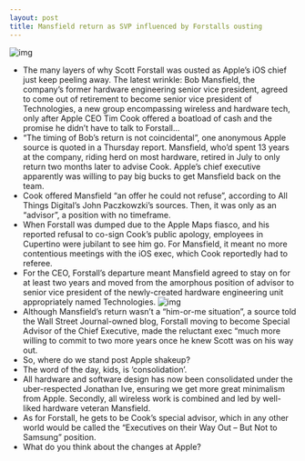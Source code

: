```yaml
---
layout: post
title: Mansfield return as SVP influenced by Forstalls ousting
---
```

![img](http://media.idownloadblog.com/wp-content/uploads/2012/06/bob-mansfield.png)
* The many layers of why Scott Forstall was ousted as Apple’s iOS chief just keep peeling away. The latest wrinkle: Bob Mansfield, the company’s former hardware engineering senior vice president, agreed to come out of retirement to become senior vice president of Technologies, a new group encompassing wireless and hardware tech, only after Apple CEO Tim Cook offered a boatload of cash and the promise he didn’t have to talk to Forstall…
* “The timing of Bob’s return is not coincidental”, one anonymous Apple source is quoted in a Thursday report. Mansfield, who’d spent 13 years at the company, riding herd on most hardware, retired in July to only return two months later to advise Cook. Apple’s chief executive apparently was willing to pay big bucks to get Mansfield back on the team.
* Cook offered Mansfield “an offer he could not refuse”, according to All Things Digital’s John Paczkowzki’s sources. Then, it was only as an “advisor”, a position with no timeframe.
* When Forstall was dumped due to the Apple Maps fiasco, and his reported refusal to co-sign Cook’s public apology, employees in Cupertino were jubilant to see him go. For Mansfield, it meant no more contentious meetings with the iOS exec, which Cook reportedly had to referee.
* For the CEO, Forstall’s departure meant Mansfield agreed to stay on for at least two years and moved from the amorphous position of advisor to senior vice president of the newly-created hardware engineering unit appropriately named Technologies.
![img](http://media.idownloadblog.com/wp-content/uploads/2012/11/Apple-Leadership-page-Bob-Mansfield-SVP-of-Technologies.jpg)
* Although Mansfield’s return wasn’t a “him-or-me situation”, a source told the Wall Street Journal-owned blog, Forstall moving to become Special Advisor of the Chief Executive, made the reluctant exec “much more willing to commit to two more years once he knew Scott was on his way out.
* So, where do we stand post Apple shakeup?
* The word of the day, kids, is ‘consolidation’.
* All hardware and software design has now been consolidated under the uber-respected Jonathan Ive, ensuring we get more great minimalism from Apple. Secondly, all wireless work is combined and led by well-liked hardware veteran Mansfield.
* As for Forstall, he gets to be Cook’s special advisor, which in any other world would be called the “Executives on their Way Out – But Not to Samsung” position.
* What do you think about the changes at Apple?

